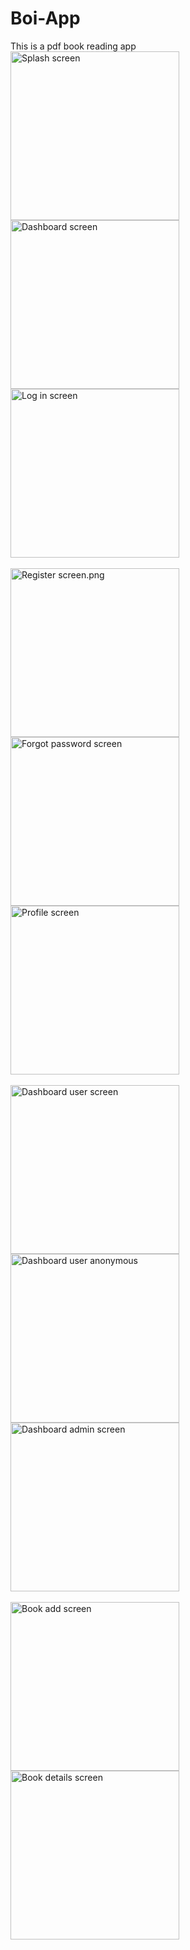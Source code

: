 # Boi-App
This is a pdf book reading app<br>
<img src="./Splash screen.png" width= "270" title= "Splash screen">
<img src="./Dashboard screen.png" width= "270" title= "Dashboard screen">
<img src="./Log in screen.png" width= "270" title= "Log in screen"><br><br>
<img src="./Register screen.png" width= "270" title= "Register screen.png">
<img src="./Forgot password screen.png" width= "270" title= "Forgot password screen">
<img src="./Profile screen.png" width= "270" title= "Profile screen"><br><br>
<img src="./Dashboard user screen.png" width= "270" title= "Dashboard user screen">
<img src="./Dashboard user anonymous.png" width= "270" title= "Dashboard user anonymous">
<img src="./Dashboard admin screen.png" width= "270" title= "Dashboard admin screen"><br><br>
<img src="./Book add screen.png" width= "270" title= "Book add screen">
<img src="./Book details screen.png" width= "270" title= "Book details screen">

